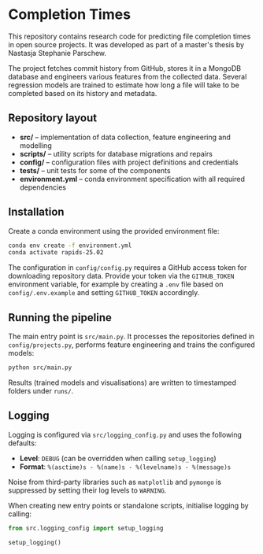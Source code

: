 # Completion Times
This repository contains research code for predicting file completion times in open source projects. It was developed 
as part of a master's thesis by Nastasja Stephanie Parschew.

The project fetches commit history from GitHub, stores it in a MongoDB database and engineers various 
features from the collected data. Several regression models are trained to estimate how long a file will take to be 
completed based on its history and metadata.
## Repository layout

- **src/** – implementation of data collection, feature engineering and modelling
- **scripts/** – utility scripts for database migrations and repairs
- **config/** – configuration files with project definitions and credentials
- **tests/** – unit tests for some of the components
- **environment.yml** – conda environment specification with all required dependencies

## Installation

Create a conda environment using the provided environment file:

```bash
conda env create -f environment.yml
conda activate rapids-25.02
```

The configuration in `config/config.py` requires a GitHub access token for downloading repository data. 
Provide your token via the `GITHUB_TOKEN` environment variable, for example by creating a `.env` file based on 
`config/.env.example` and setting `GITHUB_TOKEN` accordingly.

## Running the pipeline

The main entry point is `src/main.py`. It processes the repositories defined in `config/projects.py`, performs feature 
engineering and trains the configured models:

```bash
python src/main.py
```

Results (trained models and visualisations) are written to timestamped folders under `runs/`.

## Logging
Logging is configured via `src/logging_config.py` and uses the following defaults:

- **Level**: `DEBUG` (can be overridden when calling `setup_logging`)
- **Format**: `%(asctime)s - %(name)s - %(levelname)s - %(message)s`

Noise from third-party libraries such as `matplotlib` and `pymongo` is suppressed by
setting their log levels to `WARNING`.

When creating new entry points or standalone scripts, initialise logging by calling:

```python
from src.logging_config import setup_logging

setup_logging()
```